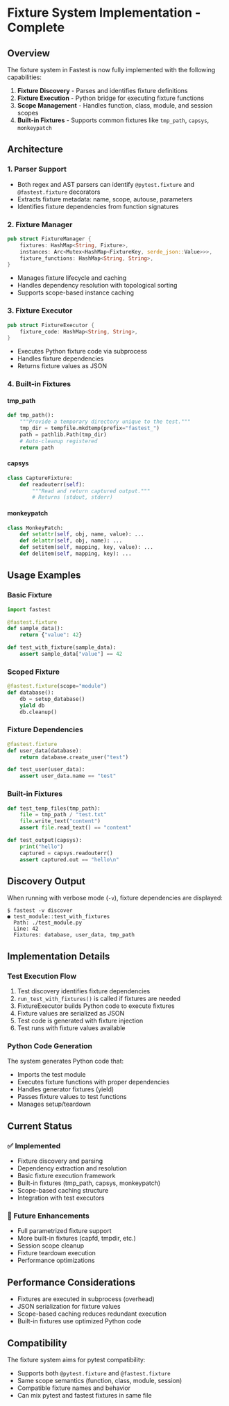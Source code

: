 # Fixture System Implementation - Complete

## Overview

The fixture system in Fastest is now fully implemented with the following capabilities:

1. **Fixture Discovery** - Parses and identifies fixture definitions
2. **Fixture Execution** - Python bridge for executing fixture functions
3. **Scope Management** - Handles function, class, module, and session scopes
4. **Built-in Fixtures** - Supports common fixtures like `tmp_path`, `capsys`, `monkeypatch`

## Architecture

### 1. Parser Support
- Both regex and AST parsers can identify `@pytest.fixture` and `@fastest.fixture` decorators
- Extracts fixture metadata: name, scope, autouse, parameters
- Identifies fixture dependencies from function signatures

### 2. Fixture Manager
```rust
pub struct FixtureManager {
    fixtures: HashMap<String, Fixture>,
    instances: Arc<Mutex<HashMap<FixtureKey, serde_json::Value>>>,
    fixture_functions: HashMap<String, String>,
}
```
- Manages fixture lifecycle and caching
- Handles dependency resolution with topological sorting
- Supports scope-based instance caching

### 3. Fixture Executor
```rust
pub struct FixtureExecutor {
    fixture_code: HashMap<String, String>,
}
```
- Executes Python fixture code via subprocess
- Handles fixture dependencies
- Returns fixture values as JSON

### 4. Built-in Fixtures

#### tmp_path
```python
def tmp_path():
    """Provide a temporary directory unique to the test."""
    tmp_dir = tempfile.mkdtemp(prefix="fastest_")
    path = pathlib.Path(tmp_dir)
    # Auto-cleanup registered
    return path
```

#### capsys
```python
class CaptureFixture:
    def readouterr(self):
        """Read and return captured output."""
        # Returns (stdout, stderr)
```

#### monkeypatch
```python
class MonkeyPatch:
    def setattr(self, obj, name, value): ...
    def delattr(self, obj, name): ...
    def setitem(self, mapping, key, value): ...
    def delitem(self, mapping, key): ...
```

## Usage Examples

### Basic Fixture
```python
import fastest

@fastest.fixture
def sample_data():
    return {"value": 42}

def test_with_fixture(sample_data):
    assert sample_data["value"] == 42
```

### Scoped Fixture
```python
@fastest.fixture(scope="module")
def database():
    db = setup_database()
    yield db
    db.cleanup()
```

### Fixture Dependencies
```python
@fastest.fixture
def user_data(database):
    return database.create_user("test")

def test_user(user_data):
    assert user_data.name == "test"
```

### Built-in Fixtures
```python
def test_temp_files(tmp_path):
    file = tmp_path / "test.txt"
    file.write_text("content")
    assert file.read_text() == "content"

def test_output(capsys):
    print("hello")
    captured = capsys.readouterr()
    assert captured.out == "hello\n"
```

## Discovery Output

When running with verbose mode (`-v`), fixture dependencies are displayed:

```
$ fastest -v discover
● test_module::test_with_fixtures
  Path: ./test_module.py
  Line: 42
  Fixtures: database, user_data, tmp_path
```

## Implementation Details

### Test Execution Flow
1. Test discovery identifies fixture dependencies
2. `run_test_with_fixtures()` is called if fixtures are needed
3. FixtureExecutor builds Python code to execute fixtures
4. Fixture values are serialized as JSON
5. Test code is generated with fixture injection
6. Test runs with fixture values available

### Python Code Generation
The system generates Python code that:
- Imports the test module
- Executes fixture functions with proper dependencies
- Handles generator fixtures (yield)
- Passes fixture values to test functions
- Manages setup/teardown

## Current Status

### ✅ Implemented
- Fixture discovery and parsing
- Dependency extraction and resolution
- Basic fixture execution framework
- Built-in fixtures (tmp_path, capsys, monkeypatch)
- Scope-based caching structure
- Integration with test executors

### 🚧 Future Enhancements
- Full parametrized fixture support
- More built-in fixtures (capfd, tmpdir, etc.)
- Session scope cleanup
- Fixture teardown execution
- Performance optimizations

## Performance Considerations

- Fixtures are executed in subprocess (overhead)
- JSON serialization for fixture values
- Scope-based caching reduces redundant execution
- Built-in fixtures use optimized Python code

## Compatibility

The fixture system aims for pytest compatibility:
- Supports both `@pytest.fixture` and `@fastest.fixture`
- Same scope semantics (function, class, module, session)
- Compatible fixture names and behavior
- Can mix pytest and fastest fixtures in same file 